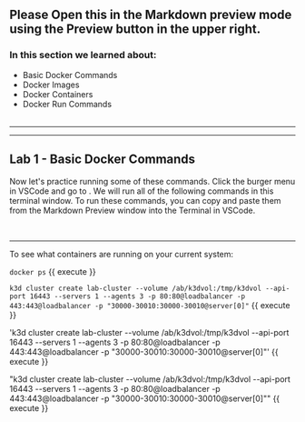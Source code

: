 ## Please Open this in the Markdown preview mode using the Preview button in the upper right.

### In this section we learned about:

- Basic Docker Commands
- Docker Images
- Docker Containers
- Docker Run Commands
  <br />
  <br />

---

---

## Lab 1 - Basic Docker Commands

Now let's practice running some of these commands. Click the burger menu in VSCode and go to . We will run all of the following commands in this terminal window. To run these commands, you can copy and paste them from the Markdown Preview window into the Terminal in VSCode.

<br />

---

To see what containers are running on your current system:

`docker ps` {{ execute }}

`k3d cluster create lab-cluster --volume /ab/k3dvol:/tmp/k3dvol --api-port 16443 --servers 1 --agents 3 -p 80:80@loadbalancer -p 443:443@loadbalancer -p "30000-30010:30000-30010@server[0]"` {{ execute }}

'k3d cluster create lab-cluster --volume /ab/k3dvol:/tmp/k3dvol --api-port 16443 --servers 1 --agents 3 -p 80:80@loadbalancer -p 443:443@loadbalancer -p "30000-30010:30000-30010@server[0]"' {{ execute }}

"k3d cluster create lab-cluster --volume /ab/k3dvol:/tmp/k3dvol --api-port 16443 --servers 1 --agents 3 -p 80:80@loadbalancer -p 443:443@loadbalancer -p "30000-30010:30000-30010@server[0]"" {{ execute }}
